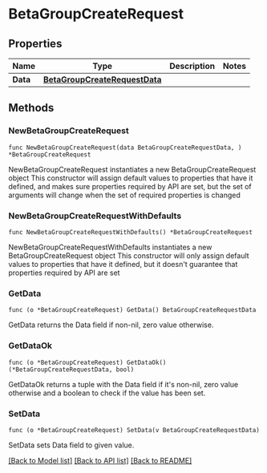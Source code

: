 # BetaGroupCreateRequest

## Properties

Name | Type | Description | Notes
------------ | ------------- | ------------- | -------------
**Data** | [**BetaGroupCreateRequestData**](BetaGroupCreateRequestData.md) |  | 

## Methods

### NewBetaGroupCreateRequest

`func NewBetaGroupCreateRequest(data BetaGroupCreateRequestData, ) *BetaGroupCreateRequest`

NewBetaGroupCreateRequest instantiates a new BetaGroupCreateRequest object
This constructor will assign default values to properties that have it defined,
and makes sure properties required by API are set, but the set of arguments
will change when the set of required properties is changed

### NewBetaGroupCreateRequestWithDefaults

`func NewBetaGroupCreateRequestWithDefaults() *BetaGroupCreateRequest`

NewBetaGroupCreateRequestWithDefaults instantiates a new BetaGroupCreateRequest object
This constructor will only assign default values to properties that have it defined,
but it doesn't guarantee that properties required by API are set

### GetData

`func (o *BetaGroupCreateRequest) GetData() BetaGroupCreateRequestData`

GetData returns the Data field if non-nil, zero value otherwise.

### GetDataOk

`func (o *BetaGroupCreateRequest) GetDataOk() (*BetaGroupCreateRequestData, bool)`

GetDataOk returns a tuple with the Data field if it's non-nil, zero value otherwise
and a boolean to check if the value has been set.

### SetData

`func (o *BetaGroupCreateRequest) SetData(v BetaGroupCreateRequestData)`

SetData sets Data field to given value.



[[Back to Model list]](../README.md#documentation-for-models) [[Back to API list]](../README.md#documentation-for-api-endpoints) [[Back to README]](../README.md)


